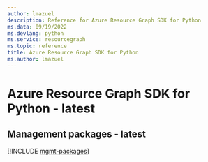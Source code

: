```yaml
---
author: lmazuel
description: Reference for Azure Resource Graph SDK for Python
ms.data: 09/19/2022
ms.devlang: python
ms.service: resourcegraph
ms.topic: reference
title: Azure Resource Graph SDK for Python
ms.author: lmazuel
---
```

# Azure Resource Graph SDK for Python - latest

## Management packages - latest
[!INCLUDE [mgmt-packages](resource-graph-mgmt-index.md)]